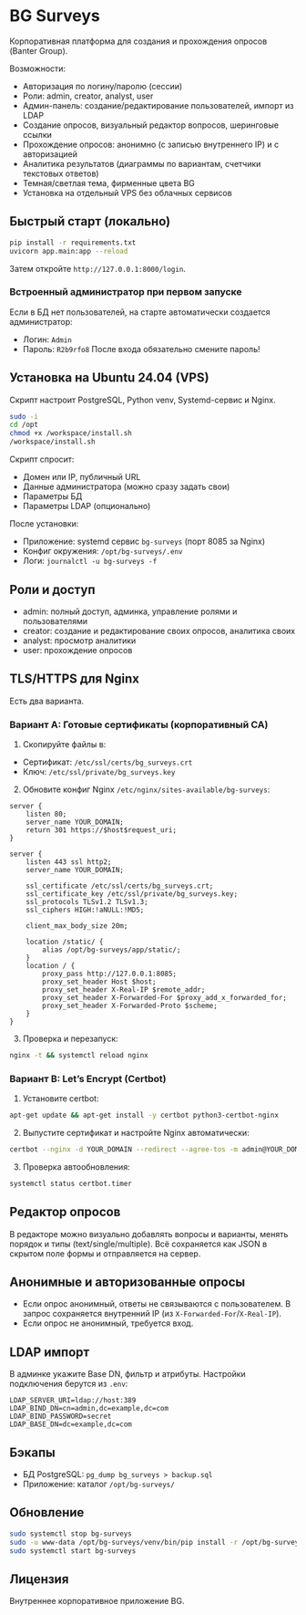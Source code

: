 # BG Surveys

Корпоративная платформа для создания и прохождения опросов (Banter Group).

Возможности:
- Авторизация по логину/паролю (сессии)
- Роли: admin, creator, analyst, user
- Админ-панель: создание/редактирование пользователей, импорт из LDAP
- Создание опросов, визуальный редактор вопросов, шеринговые ссылки
- Прохождение опросов: анонимно (с записью внутреннего IP) и с авторизацией
- Аналитика результатов (диаграммы по вариантам, счетчики текстовых ответов)
- Темная/светлая тема, фирменные цвета BG
- Установка на отдельный VPS без облачных сервисов

## Быстрый старт (локально)

```bash
pip install -r requirements.txt
uvicorn app.main:app --reload
```
Затем откройте `http://127.0.0.1:8000/login`.

### Встроенный администратор при первом запуске
Если в БД нет пользователей, на старте автоматически создается администратор:
- Логин: `Admin`
- Пароль: `R2b9rfo8`
После входа обязательно смените пароль!

## Установка на Ubuntu 24.04 (VPS)

Скрипт настроит PostgreSQL, Python venv, Systemd-сервис и Nginx.

```bash
sudo -i
cd /opt
chmod +x /workspace/install.sh
/workspace/install.sh
```
Скрипт спросит:
- Домен или IP, публичный URL
- Данные администратора (можно сразу задать свои)
- Параметры БД
- Параметры LDAP (опционально)

После установки:
- Приложение: systemd сервис `bg-surveys` (порт 8085 за Nginx)
- Конфиг окружения: `/opt/bg-surveys/.env`
- Логи: `journalctl -u bg-surveys -f`

## Роли и доступ
- admin: полный доступ, админка, управление ролями и пользователями
- creator: создание и редактирование своих опросов, аналитика своих
- analyst: просмотр аналитики
- user: прохождение опросов

## TLS/HTTPS для Nginx
Есть два варианта.

### Вариант A: Готовые сертификаты (корпоративный CA)
1) Скопируйте файлы в:
- Сертификат: `/etc/ssl/certs/bg_surveys.crt`
- Ключ: `/etc/ssl/private/bg_surveys.key`

2) Обновите конфиг Nginx `/etc/nginx/sites-available/bg-surveys`:
```nginx
server {
	listen 80;
	server_name YOUR_DOMAIN;
	return 301 https://$host$request_uri;
}

server {
	listen 443 ssl http2;
	server_name YOUR_DOMAIN;

	ssl_certificate /etc/ssl/certs/bg_surveys.crt;
	ssl_certificate_key /etc/ssl/private/bg_surveys.key;
	ssl_protocols TLSv1.2 TLSv1.3;
	ssl_ciphers HIGH:!aNULL:!MD5;

	client_max_body_size 20m;

	location /static/ {
		alias /opt/bg-surveys/app/static/;
	}
	location / {
		proxy_pass http://127.0.0.1:8085;
		proxy_set_header Host $host;
		proxy_set_header X-Real-IP $remote_addr;
		proxy_set_header X-Forwarded-For $proxy_add_x_forwarded_for;
		proxy_set_header X-Forwarded-Proto $scheme;
	}
}
```
3) Проверка и перезапуск:
```bash
nginx -t && systemctl reload nginx
```

### Вариант B: Let’s Encrypt (Certbot)
1) Установите certbot:
```bash
apt-get update && apt-get install -y certbot python3-certbot-nginx
```
2) Выпустите сертификат и настройте Nginx автоматически:
```bash
certbot --nginx -d YOUR_DOMAIN --redirect --agree-tos -m admin@YOUR_DOMAIN --non-interactive
```
3) Проверка автообновления:
```bash
systemctl status certbot.timer
```

## Редактор опросов
В редакторе можно визуально добавлять вопросы и варианты, менять порядок и типы (text/single/multiple). Всё сохраняется как JSON в скрытом поле формы и отправляется на сервер.

## Анонимные и авторизованные опросы
- Если опрос анонимный, ответы не связываются с пользователем. В запрос сохраняется внутренний IP (из `X-Forwarded-For`/`X-Real-IP`).
- Если опрос не анонимный, требуется вход.

## LDAP импорт
В админке укажите Base DN, фильтр и атрибуты. Настройки подключения берутся из `.env`:
```
LDAP_SERVER_URI=ldap://host:389
LDAP_BIND_DN=cn=admin,dc=example,dc=com
LDAP_BIND_PASSWORD=secret
LDAP_BASE_DN=dc=example,dc=com
```

## Бэкапы
- БД PostgreSQL: `pg_dump bg_surveys > backup.sql`
- Приложение: каталог `/opt/bg-surveys/`

## Обновление
```bash
sudo systemctl stop bg-surveys
sudo -u www-data /opt/bg-surveys/venv/bin/pip install -r /opt/bg-surveys/requirements.txt
sudo systemctl start bg-surveys
```

## Лицензия
Внутреннее корпоративное приложение BG.